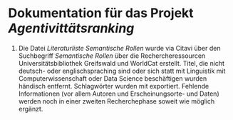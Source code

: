 # Dokumentation für das Projekt *Agentivittätsranking*

1. Die Datei *Literaturliste Semantische Rollen* wurde via Citavi über den Suchbegriff *Semantische Rollen* über die Rechercheressourcen Universitätsbibliothek Greifswald und WorldCat erstellt. Titel, die nicht deutsch- oder englischspraching sind oder sich statt mit Linguistik mit Computerwissenschaft oder Data Science beschäftigen wurden händisch entfernt. Schlagwörter wurden mit exportiert. Fehlende Informationen (vor allem Autoren und Erscheinungsorte- und Daten) werden noch in einer zweiten Recherchephase soweit wie möglich ergänzt.
